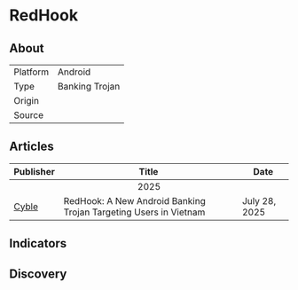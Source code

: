 <h1>RedHook</h1>

<h2>About</h2>
<table>
  <tr>
    <td>Platform</td>
    <td>Android</td>
  </tr>
  <tr>
    <td>Type</td>
    <td>Banking Trojan</td>
  </tr>
  <tr>
    <td>Origin</td>
    <td></td>
  </tr>
  <tr>
    <td>Source</td>
    <td>
      <a href=""></a>
    </td>
  </tr>
</table>

<h2>Articles</h2>
<table>
  <thead>
    <tr>
      <th>Publisher</th>
      <th>Title</th>
      <th>Date</th>
    </tr>
  </thead>
  <tbody>
    <tr>
      <td colspan="100" align="center">2025</td>
    </tr>
    <tr>
      <td>
        <a href="https://cyble.com/blog/redhook-new-android-banking-targeting-in-vietnam/">Cyble</a>
      </td>
      <td>RedHook: A New Android Banking Trojan Targeting Users in Vietnam</td>
      <td>July 28, 2025</td>
    </tr>
  </tbody>
</table>


<h2>Indicators</h2>

<h2>Discovery</h2>
